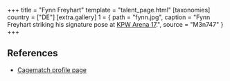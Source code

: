 +++
title = "Fynn Freyhart"
template = "talent_page.html"
[taxonomies]
country = ["DE"]
[extra.gallery]
1 = { path = "fynn.jpg", caption = "Fynn Freyhart striking his signature pose at [KPW Arena 17](@/e/kpw/2021-08-21-kpw-arena-17-odrodzenie.md).", source = "M3n747" }
+++

## References

* [Cagematch profile page](https://www.cagematch.net/?id=2&nr=18296)
